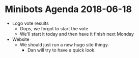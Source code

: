 # Minibots Agenda 2018-06-18
- Logo vote results
    - Oops, we forgot to start the vote
    - We'll start it today and then have it finish next Monday
- Website
    - We should just run a new hugo site thingy.
        - Dan will try to have a quick look.
